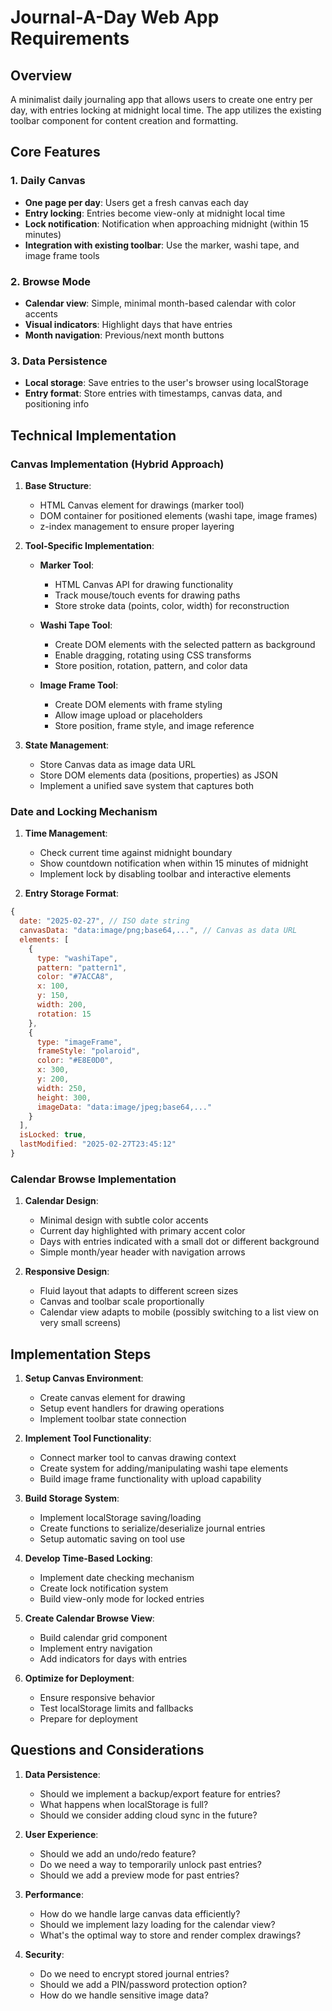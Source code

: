 # Journal-A-Day Web App Requirements

## Overview
A minimalist daily journaling app that allows users to create one entry per day, with entries locking at midnight local time. The app utilizes the existing toolbar component for content creation and formatting.

## Core Features

### 1. Daily Canvas
- **One page per day**: Users get a fresh canvas each day
- **Entry locking**: Entries become view-only at midnight local time
- **Lock notification**: Notification when approaching midnight (within 15 minutes)
- **Integration with existing toolbar**: Use the marker, washi tape, and image frame tools

### 2. Browse Mode
- **Calendar view**: Simple, minimal month-based calendar with color accents
- **Visual indicators**: Highlight days that have entries
- **Month navigation**: Previous/next month buttons

### 3. Data Persistence
- **Local storage**: Save entries to the user's browser using localStorage
- **Entry format**: Store entries with timestamps, canvas data, and positioning info

## Technical Implementation

### Canvas Implementation (Hybrid Approach)
1. **Base Structure**:
   - HTML Canvas element for drawings (marker tool)
   - DOM container for positioned elements (washi tape, image frames)
   - z-index management to ensure proper layering

2. **Tool-Specific Implementation**:
   - **Marker Tool**: 
     - HTML Canvas API for drawing functionality
     - Track mouse/touch events for drawing paths
     - Store stroke data (points, color, width) for reconstruction
   
   - **Washi Tape Tool**:
     - Create DOM elements with the selected pattern as background
     - Enable dragging, rotating using CSS transforms
     - Store position, rotation, pattern, and color data
   
   - **Image Frame Tool**:
     - Create DOM elements with frame styling
     - Allow image upload or placeholders
     - Store position, frame style, and image reference

3. **State Management**:
   - Store Canvas data as image data URL
   - Store DOM elements data (positions, properties) as JSON
   - Implement a unified save system that captures both

### Date and Locking Mechanism
1. **Time Management**:
   - Check current time against midnight boundary
   - Show countdown notification when within 15 minutes of midnight
   - Implement lock by disabling toolbar and interactive elements

2. **Entry Storage Format**:
```javascript
{
  date: "2025-02-27", // ISO date string
  canvasData: "data:image/png;base64,...", // Canvas as data URL
  elements: [
    {
      type: "washiTape",
      pattern: "pattern1",
      color: "#7ACCA8",
      x: 100,
      y: 150,
      width: 200,
      rotation: 15
    },
    {
      type: "imageFrame",
      frameStyle: "polaroid",
      color: "#E8E0D0",
      x: 300,
      y: 200,
      width: 250,
      height: 300,
      imageData: "data:image/jpeg;base64,..."
    }
  ],
  isLocked: true,
  lastModified: "2025-02-27T23:45:12"
}
```

### Calendar Browse Implementation
1. **Calendar Design**:
   - Minimal design with subtle color accents
   - Current day highlighted with primary accent color
   - Days with entries indicated with a small dot or different background
   - Simple month/year header with navigation arrows

2. **Responsive Design**:
   - Fluid layout that adapts to different screen sizes
   - Canvas and toolbar scale proportionally
   - Calendar view adapts to mobile (possibly switching to a list view on very small screens)

## Implementation Steps

1. **Setup Canvas Environment**:
   - Create canvas element for drawing
   - Setup event handlers for drawing operations
   - Implement toolbar state connection

2. **Implement Tool Functionality**:
   - Connect marker tool to canvas drawing context
   - Create system for adding/manipulating washi tape elements
   - Build image frame functionality with upload capability

3. **Build Storage System**:
   - Implement localStorage saving/loading
   - Create functions to serialize/deserialize journal entries
   - Setup automatic saving on tool use

4. **Develop Time-Based Locking**:
   - Implement date checking mechanism
   - Create lock notification system
   - Build view-only mode for locked entries

5. **Create Calendar Browse View**:
   - Build calendar grid component
   - Implement entry navigation
   - Add indicators for days with entries

6. **Optimize for Deployment**:
   - Ensure responsive behavior
   - Test localStorage limits and fallbacks
   - Prepare for deployment

## Questions and Considerations

1. **Data Persistence**:
   - Should we implement a backup/export feature for entries?
   - What happens when localStorage is full?
   - Should we consider adding cloud sync in the future?

2. **User Experience**:
   - Should we add an undo/redo feature?
   - Do we need a way to temporarily unlock past entries?
   - Should we add a preview mode for past entries?

3. **Performance**:
   - How do we handle large canvas data efficiently?
   - Should we implement lazy loading for the calendar view?
   - What's the optimal way to store and render complex drawings?

4. **Security**:
   - Do we need to encrypt stored journal entries?
   - Should we add a PIN/password protection option?
   - How do we handle sensitive image data? 